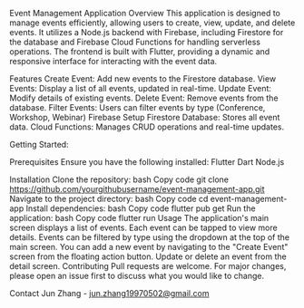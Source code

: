 Event Management Application
Overview
This application is designed to manage events efficiently, allowing users to create, view, update, and delete events. It utilizes a Node.js backend with Firebase, including Firestore for the database and Firebase Cloud Functions for handling serverless operations. The frontend is built with Flutter, providing a dynamic and responsive interface for interacting with the event data.

Features
Create Event: Add new events to the Firestore database.
View Events: Display a list of all events, updated in real-time.
Update Event: Modify details of existing events.
Delete Event: Remove events from the database.
Filter Events: Users can filter events by type (Conference, Workshop, Webinar)
Firebase Setup
Firestore Database: Stores all event data.
Cloud Functions: Manages CRUD operations and real-time updates.

Getting Started:

Prerequisites
Ensure you have the following installed:
Flutter
Dart
Node.js

Installation
Clone the repository:
bash
Copy code
git clone https://github.com/yourgithubusername/event-management-app.git
Navigate to the project directory:
bash
Copy code
cd event-management-app
Install dependencies:
bash
Copy code
flutter pub get
Run the application:
bash
Copy code
flutter run
Usage
The application's main screen displays a list of events. Each event can be tapped to view more details.
Events can be filtered by type using the dropdown at the top of the main screen.
You can add a new event by navigating to the "Create Event" screen from the floating action button.
Update or delete an event from the detail screen.
Contributing
Pull requests are welcome. For major changes, please open an issue first to discuss what you would like to change.

Contact
Jun Zhang - jun.zhang19970502@gmail.com
